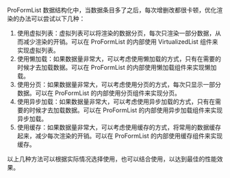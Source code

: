 ProFormList 数据结构化中，当数据条目多了之后，每次增删改都很卡顿，优化渲染的办法可以尝试以下几种：

1. 使用虚拟列表：虚拟列表可以将渲染的数据分页，每次只渲染一部分数据，从而减少渲染的开销。可以在 ProFormList 的内部使用 VirtualizedList 组件来实现虚拟列表。
2. 使用懒加载：如果数据量非常大，可以考虑使用懒加载的方式，只有在需要的时候才去加载数据。可以在 ProFormList 的内部使用懒加载组件来实现懒加载。
3. 使用分页：如果数据量非常大，可以考虑使用分页的方式，每次只显示一部分数据。可以在 ProFormList 的内部使用分页组件来实现分页。
4. 使用异步加载：如果数据量非常大，可以考虑使用异步加载的方式，只有在需要的时候才去加载数据。可以在 ProFormList 的内部使用异步加载组件来实现异步加载。
5. 使用缓存：如果数据量非常大，可以考虑使用缓存的方式，将常用的数据缓存起来，减少每次渲染的开销。可以在 ProFormList 的内部使用缓存组件来实现缓存。

以上几种方法可以根据实际情况选择使用，也可以结合使用，以达到最佳的性能效果。

